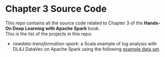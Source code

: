 # Chapter 3 Source Code
This repo contains all the source code related to Chapter 3 of the **Hands-On Deep Learning with Apache Spark** book.  
This is the list of the projects in this repo:  
- *rawdata-transformation-spark*: a Scala example of log analysis with DL4J DataVec on Apache Spark using the following [example data set](http://www.monitorware.com/en/logsamples/apache.php).    
  
  

